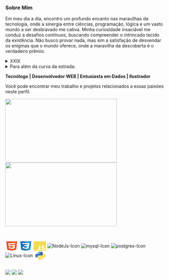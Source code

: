 ### Sobre Mim

Em meu dia a dia, encontro um profundo encanto nas maravilhas da tecnologia, onde a sinergia entre ciências, programação, lógica e um vasto mundo a ser desbravado me cativa. Minha curiosidade insaciável me conduz a desafios contínuos, buscando compreender o intrincado tecido da existência. Não busco provar nada, mas sim a satisfação de desvendar os enigmas que o mundo oferece, onde a maravilha da descoberta é o verdadeiro prêmio.

<details>
<summary>XXIX</summary>


Nem sempre sou igual no que digo e escrevo.  
Mudo, mas não mudo muito.  
A cor das flores não é a mesma ao sol  
De que quando uma nuvem passa  
Ou quando entra a noite  
E as flores são cor da sombra.

Mas quem olha bem vê que são as mesmas flores.  
Por isso quando pareço não concordar comigo,  
Reparem bem para mim:  
Se estava virado para a direita,  
Voltei-me agora para a esquerda,  
Mas sou sempre eu, assente sobre os meus pés —  
O mesmo sempre, graças ao céu e à terra  
E aos meus olhos e ouvidos atentos  
E à minha clara simplicidade de alma...

<p>“<i>O Guardador de Rebanhos</i>”. In <i>Poemas de Alberto Caeiro</i>. Fernando Pessoa. (Nota explicativa e notas de João Gaspar Simões e Luiz de Montalvor.) Lisboa: Ática, 1946 (10ª ed. 1993). - 54.</p>

</details>

<details>
<summary>Para além da curva da estrada: </summary>

Para além da curva da estrada  
Talvez haja um poço, e talvez um castelo,  
E talvez apenas a continuação da estrada.  
Não sei nem pergunto.    
Enquanto vou na estrada antes da curva  
Só olho para a estrada antes da curva,  
Porque não posso ver senão a estrada antes da curva.  
De nada me serviria estar olhando para outro lado  
E para aquilo que não vejo.  
Importemo-nos apenas com o lugar onde estamos.  
Há beleza bastante em estar aqui e não noutra parte qualquer.  
Se há alguém para além da curva da estrada,  
Esses que se preocupem com o que há para além da curva da estrada.  
Essa é que é a estrada para eles.  
Se nós tivermos que chegar lá, quando lá chegarmos saberemos.  
Por ora só sabemos que lá não estamos.  
Aqui há só a estrada antes da curva, e antes da curva  
Há a estrada sem curva nenhuma.  

<p>“<i>Poemas Inconjuntos</i>”. Poemas Completos de Alberto Caeiro. Fernando Pessoa. (Recolha, transcrição e notas de Teresa Sobral Cunha.) Lisboa: Presença, 1994. - 129.</p>  

</details>

**Tecnólogo | Desenvolvedor WEB | Entusiasta em Dados | Ilustrador**

<!-- ![DESENHO](URL) *Inserindo uma imagem aqui para dar um toque pessoal.* -->

Você pode encontrar meu trabalho e projetos relacionados a essas paixões neste perfil.

<div display = flex>
  <img height=200 width=350 align="center" src="https://github-readme-stats.vercel.app/api?username=AglailsonCleber&show_icons=true&theme=gruvbox" />
  <img height=200 width=350 align="center" src="https://github-readme-stats.vercel.app/api/top-langs?username=AglailsonCleber&layout=compact&langs_count=8&card_width=320&theme=gruvbox" />
</div>

##

<div style="display: inline_block"><br>
  <img align="center" alt="HTML-Icon" height="30" width="40" src="https://raw.githubusercontent.com/devicons/devicon/master/icons/html5/html5-original.svg">
  <img align="center" alt="CSS-Icon" height="30" width="40" src="https://raw.githubusercontent.com/devicons/devicon/master/icons/css3/css3-original.svg">
  <img align="center" alt="Js-Icon" height="30" width="40" src="https://raw.githubusercontent.com/devicons/devicon/master/icons/javascript/javascript-plain.svg">
  <img align="center" alt="NodeJs-Icon" height="30" width="40" src="https://cdn.jsdelivr.net/gh/devicons/devicon/icons/nodejs/nodejs-original.svg" />
  <img align="center" alt="mysql-Icon" height="30" width="40" src="https://cdn.jsdelivr.net/gh/devicons/devicon/icons/mysql/mysql-original.svg" />
  <img align="center" alt="postgres-Icon" height="30" width="40" src="https://cdn.jsdelivr.net/gh/devicons/devicon/icons/postgresql/postgresql-original.svg" />
  <img align="center" alt="Linux-Icon" height="30" width="40" src="https://cdn.jsdelivr.net/gh/devicons/devicon/icons/linux/linux-original.svg" />        
  <img align="center" alt="Python-Icon" height="30" width="40" src="https://raw.githubusercontent.com/devicons/devicon/master/icons/python/python-original.svg">    
</div>

  ##
 
<div>
  <a href="https://www.linkedin.com/in/aglailsoncleber/" target="_blank"><img src="https://img.shields.io/badge/-LinkedIn-%230077B5?style=for-the-badge&logo=linkedin&logoColor=white" target="_blank"></a>
  <a href="https://www.instagram.com/aglailsoncleber/" target="_blank"><img src="https://img.shields.io/badge/-Instagram-%23E4405F?style=for-the-badge&logo=instagram&logoColor=white" target="_blank"></a>
  <a href = "mailto:aglailsonmail@gmail.com"><img src="https://img.shields.io/badge/Gmail-D14836?style=for-the-badge&logo=gmail&logoColor=white" target="_blank"></a>
</div>
